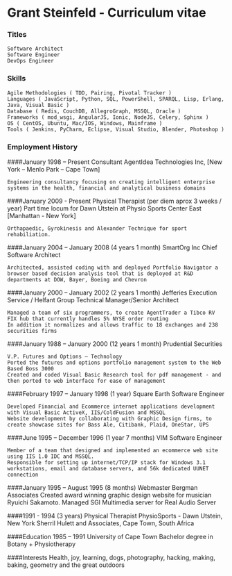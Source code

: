 # Grant Steinfeld - Curriculum vitae


### Titles
    Software Architect
    Software Engineer
    DevOps Engineer


### Skills
    Agile Methodologies ( TDD, Pairing, Pivotal Tracker ) 
    Languages ( JavaScript, Python, SQL, PowerShell, SPARQL, Lisp, Erlang, Java, Visual Basic ) 
    Database ( Redis, CouchDB, AllegroGraph, MSSQL, Oracle ) 
    Frameworks ( mod_wsgi, AngularJS, Ionic, NodeJS, Celery, Sphinx ) 
    OS ( CentOS, Ubuntu, Mac/IOS, Windows, Mainframe ) 
    Tools ( Jenkins, PyCharm, Eclipse, Visual Studio, Blender, Photoshop )

### Employment History

####January 1998 – Present
    Consultant
    AgentIdea Technologies Inc, [New York – Menlo Park – Cape Town]

    Engineering consultancy focusing on creating intelligent enterprise systems in the health, financial and analytical business domains


####January 2009 - Present
    Physical Therapist (per diem aprox 3 weeks / year)
    Part time locum for Dawn Utstein at Physio Sports Center East [Manhattan - New York]

    Orthapaedic, Gyrokinesis and Alexander Technique for sport rehabiliation.





####January 2004 – January 2008 (4 years 1 month)
    SmartOrg Inc 
    Chief Software Architect

    Architected, assisted coding with and deployed Portfolio Navigator a browser based decision analysis tool that is deployed at R&D departments at DOW, Bayer, Boeing and Chevron


####January 2000 – January 2002 (2 years 1 month)
    Jefferies Execution Service / Helfant Group
    Technical Manager/Senior Architect

    Managed a team of six programmers, to create AgentTrader a Tibco RV FIX hub that currently handles 5% NYSE order routing
    In addition it normalizes and allows traffic to 18 exchanges and 238 securities firms


####January 1988 – January 2000 (12 years 1 month)
    Prudential Securities

    V.P. Futures and Options – Technology
    Ported the futures and options portfolio management system to the Web Based Boss 3000
    Created and coded Visual Basic Research tool for pdf management - and then ported to web interface for ease of management


####February 1997 – January 1998 (1 year)
    Square Earth
    Software Engineer

    Developed Financial and Ecommerce internet applications development with Visual Basic ActiveX, IIS/ColdFusion and MSSQL
    Website development by collaborating with Graphic Design firms, to create showcase sites for Bass Ale, Citibank, Plaid, OneStar, UPS


####June 1995 – December 1996 (1 year 7 months)
    VIM
    Software Engineer

    Member of a team that designed and implemented an ecommerce web site using IIS 1.0 IDC and MSSQL.
    Responsible for setting up internet/TCP/IP stack for Windows 3.1 workstations, email and database servers, and 56k dedicated UUNET connection


####January 1995 – August 1995 (8 months)
    Webmaster Bergman Associates
    Created award winning graphic design website for musician Ryuichi Sakamoto.
    Managed SGI Multimedia server for Real Audio Server


####1991 - 1994 (3 years)
    Physical Therapist
    PhysioSports - Dawn Utstein, New York
    Sherril Hulett and Associates, Cape Town, South Africa


####Education
    1985 – 1991
    University of Cape Town
    Bachelor degree in Botany + Physiotherapy

####Interests
    Health, joy, learning, dogs, photography, hacking, making, baking, geometry and the great outdoors
